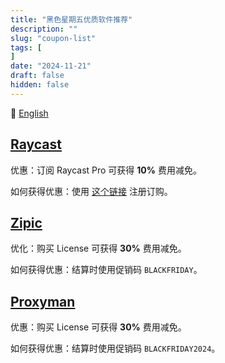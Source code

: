 ```yaml
---
title: "黑色星期五优质软件推荐"
description: ""
slug: "coupon-list"
tags: [
]
date: "2024-11-21"
draft: false
hidden: false
---
```


🔄 [English](/p/coupon-list-en/)

## [Raycast](https://rok.ink/raycast)

优惠：订阅 Raycast Pro 可获得 **10%** 费用减免。

如何获得优惠：使用 [这个链接](https://rok.ink/raycast) 注册订购。

## [Zipic](https://rok.ink/zipic)

优化：购买 License 可获得 **30%** 费用减免。

如何获得优惠：结算时使用促销码 `BLACKFRIDAY`。

## [Proxyman](https://proxyman.io)

优惠：购买 License 可获得 **30%** 费用减免。

如何获得优惠：结算时使用促销码 `BLACKFRIDAY2024`。